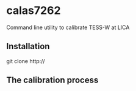 
# calas7262
Command line utility to calibrate TESS-W at LICA

## Installation

git clone http://

## The calibration process

